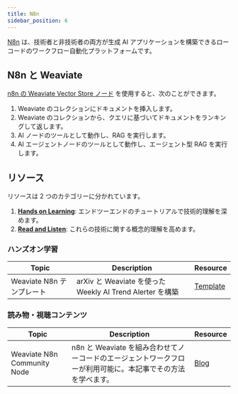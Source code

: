 ```yaml
---
title: N8n
sidebar_position: 6
---
```


[N8n](https://n8n.io/) は、技術者と非技術者の両方が生成 AI アプリケーションを構築できるローコードのワークフロー自動化プラットフォームです。

## N8n と Weaviate
[n8n の Weaviate Vector Store ノード](https://docs.n8n.io/integrations/builtin/cluster-nodes/root-nodes/n8n-nodes-langchain.vectorstoreweaviate/) を使用すると、次のことができます。

1. Weaviate のコレクションにドキュメントを挿入します。  
2. Weaviate のコレクションから、クエリに基づいてドキュメントをランキングして返します。  
3. AI ノードのツールとして動作し、RAG を実行します。  
4. AI エージェントノードのツールとして動作し、エージェント型 RAG を実行します。  

## リソース
リソースは 2 つのカテゴリーに分かれています。  
1. [**Hands on Learning**](#hands-on-learning): エンドツーエンドのチュートリアルで技術的理解を深めます。  
2. [**Read and Listen**](#read-and-listen): これらの技術に関する概念的理解を高めます。  

### ハンズオン学習

| Topic | Description | Resource | 
| --- | --- | --- |
| Weaviate N8n テンプレート | arXiv と Weaviate を使った Weekly AI Trend Alerter を構築 | [Template](https://n8n.io/workflows/5817-build-a-weekly-ai-trend-alerter-with-arxiv-and-weaviate/) |

### 読み物・視聴コンテンツ
| Topic | Description | Resource | 
| --- | --- | --- |
| Weaviate N8n Community Node | n8n と Weaviate を組み合わせてノーコードのエージェントワークフローが利用可能に。本記事でその方法を学べます。 | [Blog](https://weaviate.io/blog/agent-workflow-automation-n8n-weaviate) |



